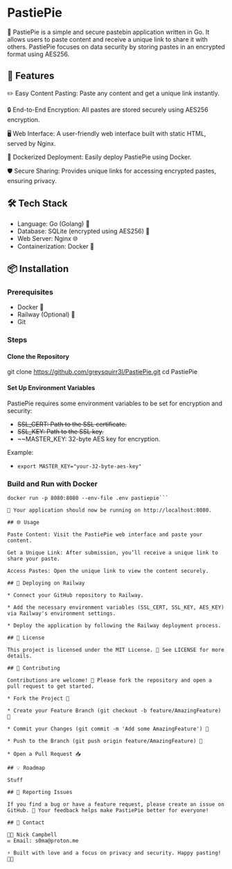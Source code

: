 # PastiePie

🚀 PastiePie is a simple and secure pastebin application written in Go. It allows users to paste content and receive a unique link to share it with others. PastiePie focuses on data security by storing pastes in an encrypted format using AES256.

## 🌟 Features

✏️ Easy Content Pasting: Paste any content and get a unique link instantly.

🔒 End-to-End Encryption: All pastes are stored securely using AES256 encryption.

🖥️ Web Interface: A user-friendly web interface built with static HTML, served by Nginx.

🚢 Dockerized Deployment: Easily deploy PastiePie using Docker.

🛡️ Secure Sharing: Provides unique links for accessing encrypted pastes, ensuring privacy.

## 🛠️ Tech Stack

* Language: Go (Golang) 🐹
* Database: SQLite (encrypted using AES256) 💾
* Web Server: Nginx 🌐
* Containerization: Docker 🐳

## 📦 Installation

### Prerequisites
* Docker 🐋
* Railway (Optional) 🚂
* Git

### Steps

#### Clone the Repository

git clone https://github.com/greysquirr3l/PastiePie.git
cd PastiePie

#### Set Up Environment Variables

PastiePie requires some environment variables to be set for encryption and security:

* ~~SSL_CERT: Path to the SSL certificate.~~
* ~~SSL_KEY: Path to the SSL key.~~
* ~~MASTER_KEY: 32-byte AES key for encryption.

Example:

* `export MASTER_KEY="your-32-byte-aes-key"`

### Build and Run with Docker

```docker build -t pastiepie .
docker run -p 8080:8080 --env-file .env pastiepie```

🚀 Your application should now be running on http://localhost:8080.

## 🌐 Usage

Paste Content: Visit the PastiePie web interface and paste your content.

Get a Unique Link: After submission, you’ll receive a unique link to share your paste.

Access Pastes: Open the unique link to view the content securely.

## 🚀 Deploying on Railway

* Connect your GitHub repository to Railway.

* Add the necessary environment variables (SSL_CERT, SSL_KEY, AES_KEY) via Railway's environment settings.

* Deploy the application by following the Railway deployment process.

## 📜 License

This project is licensed under the MIT License. 📄 See LICENSE for more details.

## 🤝 Contributing

Contributions are welcome! 🎉 Please fork the repository and open a pull request to get started.

* Fork the Project 🍴

* Create your Feature Branch (git checkout -b feature/AmazingFeature) 🌿

* Commit your Changes (git commit -m 'Add some AmazingFeature') 💬

* Push to the Branch (git push origin feature/AmazingFeature) 🚀

* Open a Pull Request 📥

## 💡 Roadmap

Stuff

## 🐛 Reporting Issues

If you find a bug or have a feature request, please create an issue on GitHub. 🐞 Your feedback helps make PastiePie better for everyone!

## 📧 Contact

👨‍💻 Nick Campbell
✉️ Email: s0ma@proton.me

⚡️ Built with love and a focus on privacy and security. Happy pasting! 📝✨
